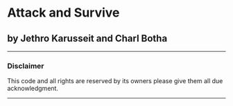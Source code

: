 # Attack and Survive
## by Jethro Karusseit and Charl Botha

***
### Disclaimer
This code and all rights are reserved by its owners please give them all due acknowledgment.
***